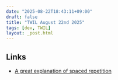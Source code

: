 ```yaml
---
date: "2025-08-22T18:43:11+09:00"
draft: false
title: "TWIL August 22nd 2025"
tags: [dev, TWIL]
layout: _post.html
---
```


## Links

- [A great explanation of spaced repetition](https://ncase.me/remember)
